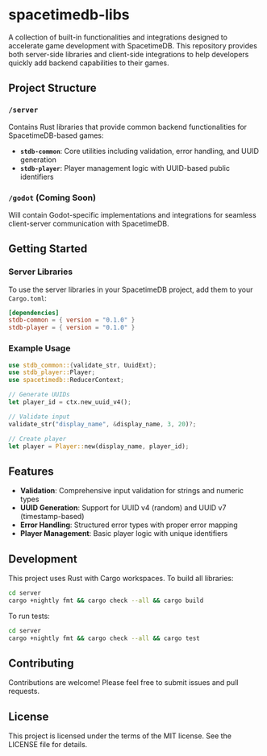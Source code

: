# spacetimedb-libs

A collection of built-in functionalities and integrations designed to accelerate game development with SpacetimeDB. This repository provides both server-side libraries and client-side integrations to help developers quickly add backend capabilities to their games.

## Project Structure

### `/server`
Contains Rust libraries that provide common backend functionalities for SpacetimeDB-based games:

- **`stdb-common`**: Core utilities including validation, error handling, and UUID generation
- **`stdb-player`**: Player management logic with UUID-based public identifiers

### `/godot` (Coming Soon)
Will contain Godot-specific implementations and integrations for seamless client-server communication with SpacetimeDB.

## Getting Started

### Server Libraries

To use the server libraries in your SpacetimeDB project, add them to your `Cargo.toml`:

```toml
[dependencies]
stdb-common = { version = "0.1.0" }
stdb-player = { version = "0.1.0" }
```

### Example Usage

```rust
use stdb_common::{validate_str, UuidExt};
use stdb_player::Player;
use spacetimedb::ReducerContext;

// Generate UUIDs
let player_id = ctx.new_uuid_v4();

// Validate input
validate_str("display_name", &display_name, 3, 20)?;

// Create player
let player = Player::new(display_name, player_id);
```

## Features

- **Validation**: Comprehensive input validation for strings and numeric types
- **UUID Generation**: Support for UUID v4 (random) and UUID v7 (timestamp-based)
- **Error Handling**: Structured error types with proper error mapping
- **Player Management**: Basic player logic with unique identifiers

## Development

This project uses Rust with Cargo workspaces. To build all libraries:

```bash
cd server
cargo +nightly fmt && cargo check --all && cargo build
```

To run tests:

```bash
cd server
cargo +nightly fmt && cargo check --all && cargo test
```

## Contributing

Contributions are welcome! Please feel free to submit issues and pull requests.

## License

This project is licensed under the terms of the MIT license. See the LICENSE file for details.
